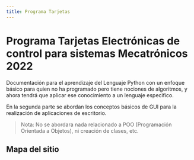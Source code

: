```yaml
---
title: Programa Tarjetas
---
```

# Programa Tarjetas Electrónicas de control para sistemas Mecatrónicos 2022

Documentación para el aprendizaje del Lenguaje Python con un enfoque básico para quien no ha programado pero tiene nociones de algoritmos, y ahora tendrá que aplicar ese conocimiento a un lenguaje especifico.

En la segunda parte se abordan los conceptos básicos de GUI para la realización de aplicaciones de escritorio.

> Nota: No se abordara nada relacionado a POO (Programación Orientada a Objetos), ni creación de clases, etc.


## Mapa del sitio

<!-- Map site insert -->
